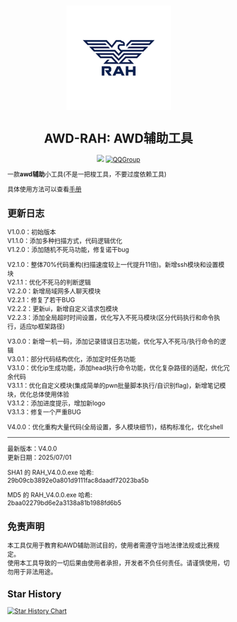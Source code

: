 <div align="center">

![](img/logo.png)

<h1 align="center">AWD-RAH: AWD辅助工具</h1>

<a href="https://github.com/dr0n1/AWD_RAH/releases/"><img src="https://img.shields.io/badge/release-AWD--RAH-blue"></a>
<a href="https://qm.qq.com/q/Nvffg2kzuO"><img src="https://img.shields.io/badge/QQ群-965066889-orange?style=flat-square" alt="QQGroup"></a>
</div>


一款**awd辅助**小工具(不是一把梭工具，不要过度依赖工具)

具体使用方法可以查看[手册](https://www.dr0n.top/posts/48fe3a65/)


## 更新日志

V1.0.0：初始版本  
V1.1.0：添加多种扫描方式，代码逻辑优化  
V1.2.0：添加随机不死马功能，修复诺干bug  

V2.1.0：整体70%代码重构(扫描速度较上一代提升11倍)。新增ssh模块和设置模块  
V2.1.1：优化不死马的判断逻辑  
V2.2.0：新增局域网多人聊天模块  
V2.2.1：修复了若干BUG  
V2.2.2：更新ui，新增自定义请求包模块  
V2.2.3：添加全局超时时间设置，优化写入不死马模块(区分代码执行和命令执行，适应tp框架路径)  

V3.0.0：新增一机一码，添加记录错误日志功能，优化写入不死马/执行命令的逻辑  
V3.0.1：部分代码结构优化，添加定时任务功能  
V3.1.0：优化ip生成功能，添加head执行命令功能，优化复杂路径的适配，优化冗余代码  
V3.1.1：优化自定义模块(集成简单的pwn批量脚本执行/自识别flag)，新增笔记模块，优化总体使用体验  
V3.1.2：添加进度提示，增加新logo  
V3.1.3：修复一个严重BUG  

V4.0.0：优化重构大量代码(全局设置，多人模块细节)，结构标准化，优化shell  

--------------

最新版本：V4.0.0  
更新日期：2025/07/01  



SHA1 的 RAH_V4.0.0.exe 哈希:  
29b09cb3892e0a801d9111fac8daadf72023ba5b  

MD5 的 RAH_V4.0.0.exe 哈希:  
2baa02279bd6e2a3138a81b1988fd6b5  


## 免责声明

本工具仅用于教育和AWD辅助测试目的，使用者需遵守当地法律法规或比赛规定。  
使用本工具导致的一切后果由使用者承担，开发者不负任何责任。请谨慎使用，切勿用于非法用途。  



## Star History

[![Star History Chart](https://api.star-history.com/svg?repos=dr0n1/AWD_RAH&type=Date)](https://star-history.com/#dr0n1/AWD_RAH&Date)
